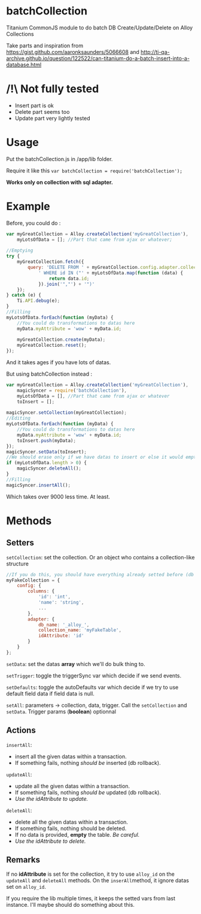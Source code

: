 # batchCollection
Titanium CommonJS module to do batch DB Create/Update/Delete on Alloy Collections

Take parts and inspiration from https://gist.github.com/aaronksaunders/5066608 and http://ti-qa-archive.github.io/question/122522/can-titanium-do-a-batch-insert-into-a-database.html

# /!\ Not fully tested 
* Insert part is ok
* Delete part seems too
* Update part very lightly tested

# Usage
Put the batchCollection.js in /app/lib folder.

Require it like this `var batchCollection = require('batchCollection');`

**Works only on collection with sql adapter.**

# Example
Before, you could do :
```javascript
var myGreatCollection = Alloy.createCollection('myGreatCollection'),
    myLotsOfData = []; //Part that came from ajax or whatever;
 
//Emptying
try {
    myGreatCollection.fetch({
        query: 'DELETE FROM ' + myGreatCollection.config.adapter.collection_name +
            ' WHERE id IN ("' + myLotsOfData.map(function (data) {
                return data.id;
            }).join('","') + '")'
    });
} catch (e) {
    Ti.API.debug(e);
}
//Filling
myLotsOfData.forEach(function (myData) {
    //You could do transformations to datas here
    myData.myAttribute = 'wow' + myData.id;
    
    myGreatCollection.create(myData);
    myGreatCollection.reset();
});
```
And it takes ages if you have lots of datas.

But using batchCollection instead :
```javascript
var myGreatCollection = Alloy.createCollection('myGreatCollection'),
    magicSyncer = require('batchCollection'),
    myLotsOfData = [], //Part that came from ajax or whatever
    toInsert = [];
 
magicSyncer.setCollection(myGreatCollection);
//Editing
myLotsOfData.forEach(function (myData) {
    //You could do transformations to datas here
    myData.myAttribute = 'wow' + myData.id;
    toInsert.push(myData);
});
magicSyncer.setData(toInsert);
//We should erase only if we have datas to insert or else it would empty the whole DB (by design)
if (myLotsOfData.length > 0) {
    magicSyncer.deleteAll();
}
//Filling
magicSyncer.insertAll();
```
Which takes over 9000 less time. At least.

# Methods
## Setters
`setCollection`: set the collection. Or an object who contains a collection-like structure
```javascript
//If you do this, you should have everything already setted before (db and table install)
myFakeCollection = {
    config: {
        columns: {
            'id': 'int',
            'name': 'string',
            ...
        },
        adapter: {
            db_name: '_alloy_',
            collection_name: 'myFakeTable',
            idAttribute: 'id'
        }
    }
};
```
`setData`: set the datas **array** which we'll do bulk thing to.

`setTrigger`: toggle the triggerSync var which decide if we send events.

`setDefaults`: toggle the autoDefaults var which decide if we try to use default field data if field data is null.

`setAll`: parameters -> collection, data, trigger. Call the `setCollection` and `setData`. Trigger params (**boolean**) optionnal
## Actions
`insertAll`: 
* insert all the given datas within a transaction. 
* If something fails, nothing *should be* inserted (db rollback).

`updateAll`: 
* update all the given datas within a transaction. 
* If something fails, nothing *should be* updated (db rollback). 
* *Use the idAttribute to update.*

`deleteAll`: 
* delete all the given datas within a transaction. 
* If something fails, nothing should be deleted. 
* If no data is provided, **empty** the table. *Be careful.* 
* *Use the idAttribute to delete.*

## Remarks
If no **idAttribute** is set for the collection, it try to use `alloy_id` on the `updateAll` and `deleteAll` methods. On the `inserAll`method, it ignore datas set on `alloy_id`.

If you require the lib multiple times, it keeps the setted vars from last instance. I'll maybe should do something about this.
